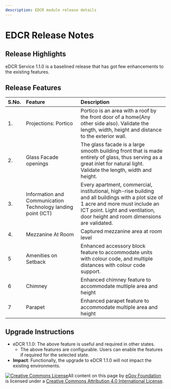 ```yaml
---
description: EDCR module release details
---
```


# EDCR Release Notes

## Release Highlights <a id="Release-Highlights"></a>

eDCR Service 1.1.0 is a baselined release that has got few enhancements to the existing features.

## Release Features <a id="Release-Features"></a>

| **S.No.** | **Feature** | **Description** |
| :--- | :--- | :--- |
| 1. | Projections: Portico | Portico is an area with a roof by the front door of a home\(Any other side also\). Validate the length, width, height and distance to the exterior wall. |
| 2. | Glass Facade openings | The glass facade is a large smooth building front that is made entirely of glass, thus serving as a great inlet for natural light. Validate the length, width and height. |
| 3. | Information and Communication Technology landing point \(ICT\) | Every apartment, commercial, institutional, high-rise building and all buildings with a plot size of 1 acre and more must include an ICT point. Light and ventilation, door height and room dimensions are validated. |
| 4. | Mezzanine At Room | Captured mezzanine area at room level |
| 5 | Amenities on Setback | Enhanced accessory block feature to accommodate units with colour code, and multiple distances with colour code support. |
| 6 | Chimney | Enhanced chimney feature to accommodate multiple area and height |
| 7 | Parapet | Enhanced parapet feature to accommodate multiple area and height |

## Upgrade Instructions <a id="Upgrade-Instructions"></a>

* eDCR 1.1.0: The above feature is useful and required in other states.
  * The above features are configurable. Users can enable the features if required for the selected state.
* **Impact**: Functionally, the upgrade to eDCR 1.1.0 will not impact the existing environments.

[![Creative Commons License](https://i.creativecommons.org/l/by/4.0/80x15.png)](http://creativecommons.org/licenses/by/4.0/)All content on this page by [eGov Foundation ](https://egov.org.in/)is licensed under a [Creative Commons Attribution 4.0 International License](http://creativecommons.org/licenses/by/4.0/).


